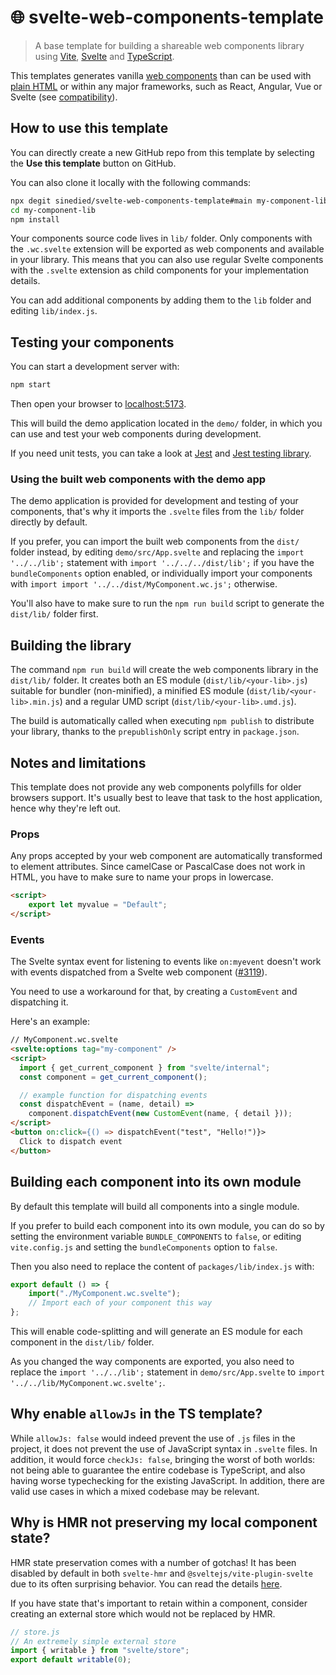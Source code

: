 # 🌐 svelte-web-components-template

> A base template for building a shareable web components library using [Vite](https://vitejs.dev), [Svelte](https://svelte.dev) and [TypeScript](https://www.typescriptlang.org).

This templates generates vanilla [web components](https://developer.mozilla.org/en-US/docs/Web/Web_Components) than can be used with [plain HTML](https://www.webcomponents.org/introduction#how-do-i-use-a-web-component-) or within any major frameworks, such as React, Angular, Vue or Svelte (see [compatibility](https://custom-elements-everywhere.com/)).

## How to use this template

You can directly create a new GitHub repo from this template by selecting the **Use this template** button on GitHub.

You can also clone it locally with the following commands:

```bash
npx degit sinedied/svelte-web-components-template#main my-component-lib
cd my-component-lib
npm install
```

Your components source code lives in `lib/` folder. Only components with the `.wc.svelte` extension will be exported as web components and available in your library. This means that you can also use regular Svelte components with the `.svelte` extension as child components for your implementation details.

You can add additional components by adding them to the `lib` folder and editing `lib/index.js`.

## Testing your components

You can start a development server with:

```bash
npm start
```

Then open your browser to [localhost:5173](http://localhost:5173).

This will build the demo application located in the `demo/` folder, in which you can use and test your web components during development.

If you need unit tests, you can take a look at [Jest](https://jestjs.io) and [Jest testing library](https://github.com/testing-library/svelte-testing-library).

### Using the built web components with the demo app

The demo application is provided for development and testing of your components, that's why it imports the `.svelte` files from the `lib/` folder directly by default.

If you prefer, you can import the built web components from the `dist/` folder instead, by editing `demo/src/App.svelte` and replacing the `import '../../lib';` statement with `import '../../../dist/lib';` if you have the `bundleComponents` option enabled, or individually import your components with `import import '../../dist/MyComponent.wc.js';` otherwise.

You'll also have to make sure to run the `npm run build` script to generate the `dist/lib/` folder first.

## Building the library

The command `npm run build` will create the web components library in the `dist/lib/` folder. It creates both an ES module (`dist/lib/<your-lib>.js`) suitable for bundler (non-minified), a minified ES module (`dist/lib/<your-lib>.min.js`) and a regular UMD script (`dist/lib/<your-lib>.umd.js`).

The build is automatically called when executing `npm publish` to distribute your library, thanks to the `prepublishOnly` script entry in `package.json`.

## Notes and limitations

This template does not provide any web components polyfills for older browsers support. It's usually best to leave that task to the host application, hence why they're left out.

### Props

Any props accepted by your web component are automatically transformed to element attributes. Since camelCase or PascalCase does not work in HTML, you have to make sure to name your props in lowercase.

```html
<script>
    export let myvalue = "Default";
</script>
```

### Events

The Svelte syntax event for listening to events like `on:myevent` doesn't work with events dispatched from a Svelte web component ([#3119](https://github.com/sveltejs/svelte/issues/3119)).

You need to use a workaround for that, by creating a `CustomEvent` and dispatching it.

Here's an example:

```html
// MyComponent.wc.svelte
<svelte:options tag="my-component" />
<script>
  import { get_current_component } from "svelte/internal";
  const component = get_current_component();

  // example function for dispatching events
  const dispatchEvent = (name, detail) =>
    component.dispatchEvent(new CustomEvent(name, { detail }));
</script>
<button on:click={() => dispatchEvent("test", "Hello!")}>
  Click to dispatch event
</button>
```

## Building each component into its own module

By default this template will build all components into a single module.

If you prefer to build each component into its own module, you can do so by setting the environment variable `BUNDLE_COMPONENTS` to `false`, or editing `vite.config.js` and setting the `bundleComponents` option to `false`.

Then you also need to replace the content of `packages/lib/index.js` with:

```js
export default () => {
    import("./MyComponent.wc.svelte");
    // Import each of your component this way
};
```

This will enable code-splitting and will generate an ES module for each component in the `dist/lib/` folder.

As you changed the way components are exported, you also need to replace the `import '../../lib';` statement in `demo/src/App.svelte` to `import '../../lib/MyComponent.wc.svelte';`.

## Why enable `allowJs` in the TS template?

While `allowJs: false` would indeed prevent the use of `.js` files in the project, it does not prevent the use of JavaScript syntax in `.svelte` files. In addition, it would force `checkJs: false`, bringing the worst of both worlds: not being able to guarantee the entire codebase is TypeScript, and also having worse typechecking for the existing JavaScript. In addition, there are valid use cases in which a mixed codebase may be relevant.

## Why is HMR not preserving my local component state?

HMR state preservation comes with a number of gotchas! It has been disabled by default in both `svelte-hmr` and `@sveltejs/vite-plugin-svelte` due to its often surprising behavior. You can read the details [here](https://github.com/sveltejs/svelte-hmr/tree/master/packages/svelte-hmr#svelte-hmr).

If you have state that's important to retain within a component, consider creating an external store which would not be replaced by HMR.

```js
// store.js
// An extremely simple external store
import { writable } from "svelte/store";
export default writable(0);
```
